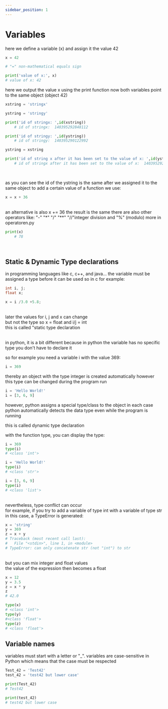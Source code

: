 ```yaml
---
sidebar_position: 1
---
```


# Variables

here we define a variable (x) and assign it the value 42

```py
x = 42

# "=" non-mathematical equals sign

print('value of x:', x)
# value of x: 42
```

here we output the value x using the print function
now both variables point to the same object (object 42)

```py
xstring = 'stringx'

ystring = 'stringy'

print('id of stringx: ',id(xstring))
    # id of stringx:  140395292848112

print('id of stringy: ',id(ystring))
    # id of stringy:  140395290122992

ystring = xstring

print('id of string x after it has been set to the value of x: ',id(ystring))
    # id of stringx after it has been set to the value of x:  140395292848112
```

<br />

as you can see the id of the ystring is the same after we assigned it to the same object
to add a certain value of a function we use:

```py
x = x + 36
```

<br />
an alternative is also x += 36 the result is the same there are also other operators
like: "-" "*" "/" "**" "//"integer division and "%" (modulo) more in operatoren.py

```py
print(x)
    # 78
```

<br />

## Static & Dynamic Type declarations

in programming languages like c, c++, and java... the variable must be assigned a type before it can be used
so in c for example:

```c
int i, j;
float x;

x = i /3.0 +5.8;
```

<br />
later the values for i, j and x can change <br />
but not the type so x = float and i/j = int <br />
this is called "static type declaration
<br />
<br />

in python, it is a bit different
because in python the variable has no specific type you don't have to declare it

so for example you need a variable i with the value 369:

```py
i = 369
```

thereby an object with the type integer is created automatically
however this type can be changed during the program run

```py
i = 'Hello World!'
i = [3, 6, 9]
```

however, python assigns a special type/class to the object in each case
python automatically detects the data type
even while the program is running

this is called dynamic type declaration

with the function type, you can display the type:

```py
i = 369
type(i)
# <class 'int'>

i = 'Hello World!'
type(i)
# <class 'str'>

i = [3, 6, 9]
type(i)
# <class 'list'>
```

<br />
nevertheless, type conflict can occur
<br />
for example, if you try to add a variable of type int with a variable of type str
<br />
in this case, a TypeError is generated:
<br />

```py
x = 'string'
y = 369
z = x + y
# Traceback (most recent call last):
#   File "<stdin>", line 1, in <module>
# TypeError: can only concatenate str (not "int") to str
```

<br />
but you can mix integer and float values <br />
the value of the expression then becomes a float

```py
x = 12
y = 3.5
z = x * y
z
# 42.0

type(x)
# <class 'int'>
type(y)
#<class 'float'>
type(z)
# <class 'float'>
```

## Variable names

variables must start with a letter or "\_".
variables are case-sensitive in Python which means that the case must be respected

```py
Test_42 = 'Test42'
test_42 = 'test42 but lower case'

print(Test_42)
# Test42

print(test_42)
# test42 but lower case
```
